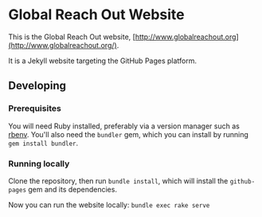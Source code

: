 # Global Reach Out Website

This is the Global Reach Out website, [http://www.globalreachout.org](http://www.globalreachout.org/).

It is a Jekyll website targeting the GitHub Pages platform.

## Developing

### Prerequisites

You will need Ruby installed, preferably via a version manager such as [rbenv](https://github.com/rbenv/rbenv). You'll also need the `bundler` gem, which you can install by running `gem install bundler`.

### Running locally

Clone the repository, then run `bundle install`, which will install the `github-pages` gem and its dependencies.

Now you can run the website locally: `bundle exec rake serve`
